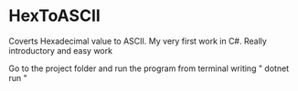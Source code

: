 # HexToASCII
Coverts Hexadecimal value to ASCII. My very first work in C#. Really introductory and easy work

Go to the project folder and run the program from terminal writing " dotnet run "
